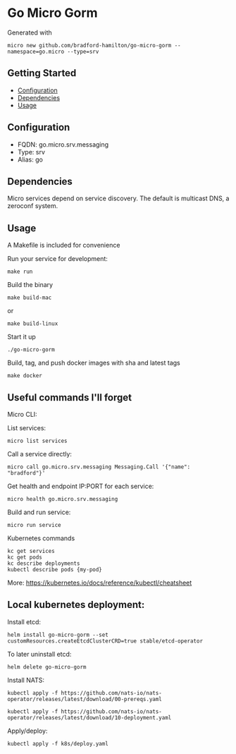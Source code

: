 # Go Micro Gorm
Generated with

```
micro new github.com/bradford-hamilton/go-micro-gorm --namespace=go.micro --type=srv
```

## Getting Started

- [Configuration](#configuration)
- [Dependencies](#dependencies)
- [Usage](#usage)

## Configuration

- FQDN: go.micro.srv.messaging
- Type: srv
- Alias: go

## Dependencies

Micro services depend on service discovery. The default is multicast DNS, a zeroconf system.

## Usage

A Makefile is included for convenience

Run your service for development:
```
make run
```

Build the binary
```
make build-mac
```

or
```
make build-linux
```

Start it up
```
./go-micro-gorm
```

Build, tag, and push docker images with sha and latest tags
```
make docker
```

## Useful commands I'll forget
Micro CLI:

List services:
```
micro list services
```

Call a service directly:
```
micro call go.micro.srv.messaging Messaging.Call '{"name": "bradford"}'
```

Get health and endpoint IP:PORT for each service:
```
micro health go.micro.srv.messaging
```

Build and run service:
```
micro run service
```

Kubernetes commands
```
kc get services
kc get pods
kc describe deployments
kubectl describe pods {my-pod}
```
More: https://kubernetes.io/docs/reference/kubectl/cheatsheet

## Local kubernetes deployment:
Install etcd:
```
helm install go-micro-gorm --set customResources.createEtcdClusterCRD=true stable/etcd-operator
```

To later uninstall etcd:
```
helm delete go-micro-gorm
```

Install NATS:
```
kubectl apply -f https://github.com/nats-io/nats-operator/releases/latest/download/00-prereqs.yaml
```
```
kubectl apply -f https://github.com/nats-io/nats-operator/releases/latest/download/10-deployment.yaml
```

Apply/deploy:
```
kubectl apply -f k8s/deploy.yaml
```